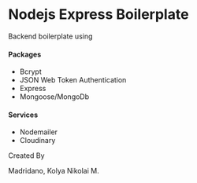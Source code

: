 <h1>Nodejs Express Boilerplate</h1>
<p>Backend boilerplate using</p>

<h4>Packages</h4>
<ul>
  <li> Bcrypt</li>
  <li> JSON Web Token Authentication</li>
  <li> Express</li>
  <li> Mongoose/MongoDb</li>
</ul>

<h4>Services</h4>
<ul>
  <li> Nodemailer</li>
  <li> Cloudinary</li>
</ul>

<p>Created By</p>
<p>Madridano, Kolya Nikolai M.</p>

